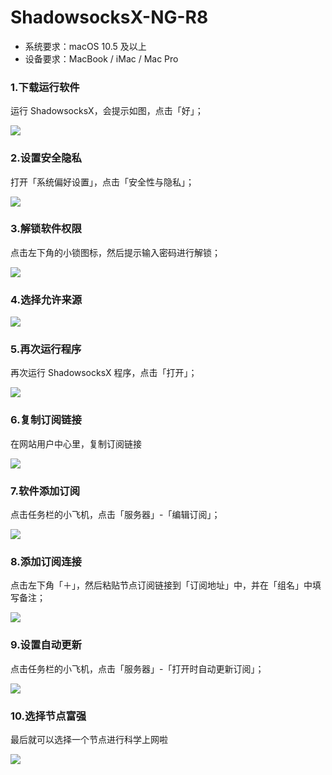 # ShadowsocksX-NG-R8

* 系统要求：macOS 10.5 及以上
* 设备要求：MacBook / iMac / Mac Pro

### **1.下载运行软件**

运行 ShadowsocksX，会提示如图，点击「好」；

![](../../../.gitbook/assets/mac-01.png)

### **2.设置安全隐私**

打开「系统偏好设置」，点击「安全性与隐私」；

![](../../../.gitbook/assets/mac-02.png)

### 3.解锁软件权限

点击左下角的小锁图标，然后提示输入密码进行解锁；

![](../../../.gitbook/assets/mac-03.png)

### 4.选择允许来源

![](../../../.gitbook/assets/mac-04.png)

### 5.再次运行程序

再次运行 ShadowsocksX 程序，点击「打开」；

![](../../../.gitbook/assets/mac-05.png)

### 6.复制订阅链接

在网站用户中心里，复制订阅链接

![](../../../.gitbook/assets/qq-tu-pian-20190416121051.png)

### 7.软件添加订阅

点击任务栏的小飞机，点击「服务器」-「编辑订阅」；

![](../../../.gitbook/assets/mac-08.png)

### 8.添加订阅连接

点击左下角「＋」，然后粘贴节点订阅链接到「订阅地址」中，并在「组名」中填写备注；

![](../../../.gitbook/assets/mac-09.png)

### 9.设置自动更新

点击任务栏的小飞机，点击「服务器」-「打开时自动更新订阅」；

![](../../../.gitbook/assets/mac-07.png)

### 10.选择节点富强

最后就可以选择一个节点进行科学上网啦

![](../../../.gitbook/assets/mac-10.png)

